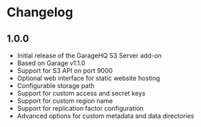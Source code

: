 # Changelog

## 1.0.0

- Initial release of the GarageHQ S3 Server add-on
- Based on Garage v1.1.0
- Support for S3 API on port 9000
- Optional web interface for static website hosting
- Configurable storage path
- Support for custom access and secret keys
- Support for custom region name
- Support for replication factor configuration
- Advanced options for custom metadata and data directories
